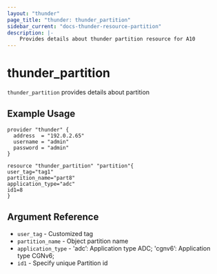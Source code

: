 ```yaml
---
layout: "thunder"
page_title: "thunder: thunder_partition"
sidebar_current: "docs-thunder-resource-partition"
description: |-
    Provides details about thunder partition resource for A10
---
```


# thunder\_partition

`thunder_partition` provides details about partition
## Example Usage


```hcl
provider "thunder" {
  address  = "192.0.2.65"
  username = "admin"
  password = "admin"
}

resource "thunder_partition" "partition"{
user_tag="tag1"
partition_name="part8"
application_type="adc"
id1=8
}
```

## Argument Reference

* `user_tag` - Customized tag
* `partition_name` - Object partition name
* `application_type` - 'adc’: Application type ADC; 'cgnv6’: Application type CGNv6;
* `id1` - Specify unique Partition id


